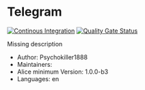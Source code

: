 # Telegram

[![Continous Integration](https://gitlab.com/project-alice-assistant/skills/skill_Telegram/badges/master/pipeline.svg)](https://gitlab.com/project-alice-assistant/skills/skill_Telegram/pipelines/latest) [![Quality Gate Status](https://sonarcloud.io/api/project_badges/measure?project=project-alice-assistant_skill_Telegram&metric=alert_status)](https://sonarcloud.io/dashboard?id=project-alice-assistant_skill_Telegram)

Missing description

- Author: Psychokiller1888
- Maintainers: 
- Alice minimum Version: 1.0.0-b3
- Languages:
    en

